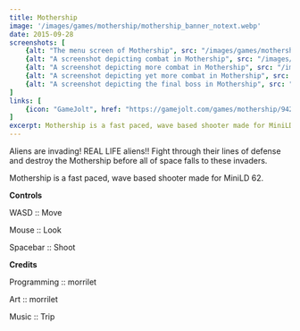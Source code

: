 ```yaml
---
title: Mothership
image: '/images/games/mothership/mothership_banner_notext.webp'
date: 2015-09-28
screenshots: [
    {alt: "The menu screen of Mothership", src: "/images/games/mothership/mothership_0.webp"},
    {alt: "A screenshot depicting combat in Mothership", src: "/images/games/mothership/mothership_1.webp"},
    {alt: "A screenshot depicting more combat in Mothership", src: "/images/games/mothership/mothership_2.webp"},
    {alt: "A screenshot depicting yet more combat in Mothership", src: "/images/games/mothership/mothership_3.webp"},
    {alt: "A screenshot depicting the final boss in Mothership", src: "/images/games/mothership/mothership_4.webp"},
]
links: [
    {icon: "GameJolt", href: "https://gamejolt.com/games/mothership/94259"},
]
excerpt: Mothership is a fast paced, wave based shooter made for MiniLD 62.
---
```


Aliens are invading! REAL LIFE aliens!! Fight through their lines of defense and destroy the Mothership before all of space falls to these invaders.

Mothership is a fast paced, wave based shooter made for MiniLD 62.

**Controls**

WASD :: Move

Mouse :: Look

Spacebar :: Shoot

**Credits**

Programming :: morrilet

Art :: morrilet

Music :: Trip